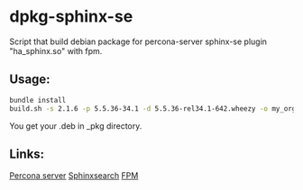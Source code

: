 dpkg-sphinx-se
==============

Script that build debian package for percona-server sphinx-se plugin "ha_sphinx.so" with fpm.

## Usage:
```bash
bundle install
build.sh -s 2.1.6 -p 5.5.36-34.1 -d 5.5.36-rel34.1-642.wheezy -o my_org
```

You get your .deb in _pkg directory.


## Links:
[Percona server](http://www.percona.com/)
[Sphinxsearch](http://sphinxsearch.com/)
[FPM](https://github.com/jordansissel/fpm)
